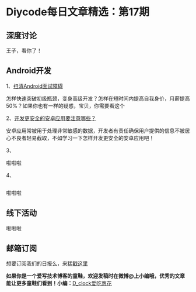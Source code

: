 # Diycode每日文章精选：第17期

## 深度讨论

[]()

王子，看你了！

## Android开发

1、[扫清Android面试障碍](http://www.bingjie.me/2016/05/08/%E6%89%AB%E6%B8%85Android%E9%9D%A2%E8%AF%95%E9%9A%9C%E7%A2%8D.html)

怎样快速突破初级瓶颈，变身高级开发？怎样在短时间内提高自我身价，月薪提高50%？如果你也有一样的疑惑，宝贝，你需要看这个

2、[开发更安全的安卓应用要注意哪些？](http://android.jobbole.com/83264/)

安卓应用常被用于处理非常敏感的数据，开发者有责任确保用户提供的信息不被居心不良者轻易截取，不如学习一下怎样开发更安全的安卓应用吧！

3、[]()

啦啦啦

4、[]()

![]()

啦啦啦

## 线下活动

[]()

啦啦啦


## 邮箱订阅

想要订阅我们的日报么，来[猛戳这里](http://list.qq.com/cgi-bin/qf_invite?id=d469993d2c888e971c0fbb2309c4d84256968386b126b967)

**如果你是一个爱写技术博客的童鞋，欢迎发稿时在微博@上小编哦，优秀的文章能让更多童鞋们看到！小编：**[D_clock爱吃葱花](http://weibo.com/2480694892/profile?rightmod=1&wvr=6&mod=personinfo&is_all=1)
